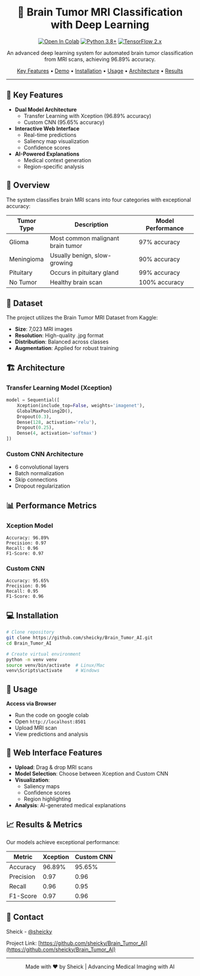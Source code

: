 <div align="center">

# 🧠 Brain Tumor MRI Classification with Deep Learning

[![Open In Colab](https://colab.research.google.com/assets/colab-badge.svg)](https://colab.research.google.com/github/sheicky/Brain_Tumor_AI/blob/main/brain_tumor.ipynb)
[![Python 3.8+](https://img.shields.io/badge/python-3.8+-blue.svg)](https://www.python.org/downloads/release/python-380/)
[![TensorFlow 2.x](https://img.shields.io/badge/TensorFlow-2.x-orange.svg)](https://www.tensorflow.org/)

An advanced deep learning system for automated brain tumor classification from MRI scans, achieving 96.89% accuracy.

[Key Features](#key-features) • [Demo](#live-demo) • [Installation](#installation) • [Usage](#usage) • [Architecture](#architecture) • [Results](#results)

</div>

---

## 🌟 Key Features

- **Dual Model Architecture**
  - Transfer Learning with Xception (96.89% accuracy)
  - Custom CNN (95.65% accuracy)
- **Interactive Web Interface**
  - Real-time predictions
  - Saliency map visualization
  - Confidence scores
- **AI-Powered Explanations**
  - Medical context generation
  - Region-specific analysis

## 🎯 Overview

The system classifies brain MRI scans into four categories with exceptional accuracy:

| Tumor Type | Description                       | Model Performance |
| ---------- | --------------------------------- | ----------------- |
| Glioma     | Most common malignant brain tumor | 97% accuracy      |
| Meningioma | Usually benign, slow-growing      | 90% accuracy      |
| Pituitary  | Occurs in pituitary gland         | 99% accuracy      |
| No Tumor   | Healthy brain scan                | 100% accuracy     |

## 🔬 Dataset

The project utilizes the Brain Tumor MRI Dataset from Kaggle:

- **Size**: 7,023 MRI images
- **Resolution**: High-quality .jpg format
- **Distribution**: Balanced across classes
- **Augmentation**: Applied for robust training

## 🏗️ Architecture

### Transfer Learning Model (Xception)

```python
model = Sequential([
    Xception(include_top=False, weights='imagenet'),
    GlobalMaxPooling2D(),
    Dropout(0.3),
    Dense(128, activation='relu'),
    Dropout(0.25),
    Dense(4, activation='softmax')
])
```

### Custom CNN Architecture

- 6 convolutional layers
- Batch normalization
- Skip connections
- Dropout regularization

## 📊 Performance Metrics

### Xception Model

```
Accuracy: 96.89%
Precision: 0.97
Recall: 0.96
F1-Score: 0.97
```

### Custom CNN

```
Accuracy: 95.65%
Precision: 0.96
Recall: 0.95
F1-Score: 0.96
```

## 💻 Installation

```bash
# Clone repository
git clone https://github.com/sheicky/Brain_Tumor_AI.git
cd Brain_Tumor_AI

# Create virtual environment
python -m venv venv
source venv/bin/activate  # Linux/Mac
venv\Scripts\activate     # Windows
```

## 🚀 Usage
 
**Access via Browser**

- Run the code on google colab
- Open `http://localhost:8501`
- Upload MRI scan
- View predictions and analysis

## 📱 Web Interface Features

- **Upload**: Drag & drop MRI scans
- **Model Selection**: Choose between Xception and Custom CNN
- **Visualization**:
  - Saliency maps
  - Confidence scores
  - Region highlighting
- **Analysis**: AI-generated medical explanations


## 📈 Results & Metrics

Our models achieve exceptional performance:

<div align="center">

| Metric    | Xception | Custom CNN |
| --------- | -------- | ---------- |
| Accuracy  | 96.89%   | 95.65%     |
| Precision | 0.97     | 0.96       |
| Recall    | 0.96     | 0.95       |
| F1-Score  | 0.97     | 0.96       |

</div>


## 📧 Contact

Sheick - [@sheicky](https://github.com/sheicky)

Project Link: [https://github.com/sheicky/Brain_Tumor_AI](https://github.com/sheicky/Brain_Tumor_AI)

---

<div align="center">
Made with ❤️ by Sheick | Advancing Medical Imaging with AI
</div>
